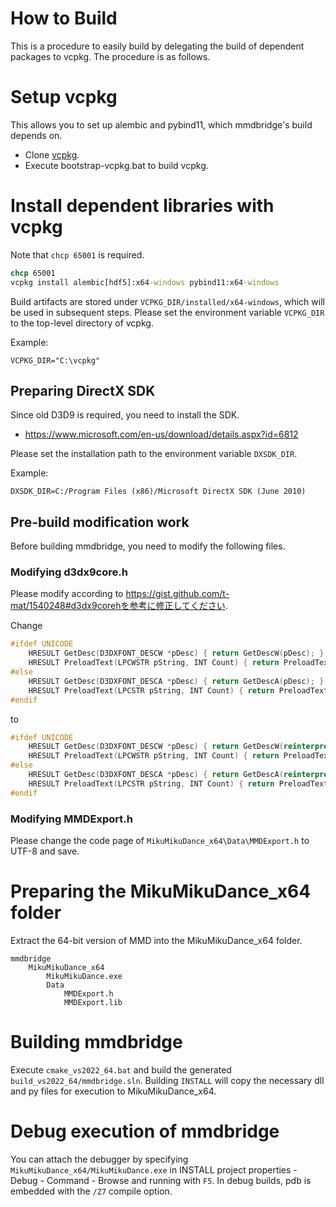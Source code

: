 # How to Build
This is a procedure to easily build by delegating the build of dependent packages to vcpkg.
The procedure is as follows.

# Setup vcpkg

This allows you to set up alembic and pybind11, which mmdbridge's build depends on.

* Clone [vcpkg](https://github.com/Microsoft/vcpkg).
* Execute bootstrap-vcpkg.bat to build vcpkg.

# Install dependent libraries with vcpkg

Note that `chcp 65001` is required.

```cmd
chcp 65001
vcpkg install alembic[hdf5]:x64-windows pybind11:x64-windows
```

Build artifacts are stored under `VCPKG_DIR/installed/x64-windows`, which will be used in subsequent steps.
Please set the environment variable `VCPKG_DIR` to the top-level directory of vcpkg.

Example:

```
VCPKG_DIR="C:\vcpkg"
```

## Preparing DirectX SDK
Since old D3D9 is required, you need to install the SDK.

* https://www.microsoft.com/en-us/download/details.aspx?id=6812

Please set the installation path to the environment variable `DXSDK_DIR`.

Example:

```
DXSDK_DIR=C:/Program Files (x86)/Microsoft DirectX SDK (June 2010)
```

## Pre-build modification work

Before building mmdbridge, you need to modify the following files.

### Modifying d3dx9core.h

Please modify according to https://gist.github.com/t-mat/1540248#d3dx9corehを参考に修正してください.

Change
```cpp
#ifdef UNICODE
    HRESULT GetDesc(D3DXFONT_DESCW *pDesc) { return GetDescW(pDesc); }
    HRESULT PreloadText(LPCWSTR pString, INT Count) { return PreloadTextW(pString, Count); }
#else
    HRESULT GetDesc(D3DXFONT_DESCA *pDesc) { return GetDescA(pDesc); }
    HRESULT PreloadText(LPCSTR pString, INT Count) { return PreloadTextA(pString, Count); }
#endif
```
to
```cpp
#ifdef UNICODE
    HRESULT GetDesc(D3DXFONT_DESCW *pDesc) { return GetDescW(reinterpret_cast<ID3DXFont*>(this), pDesc); }
    HRESULT PreloadText(LPCWSTR pString, INT Count) { return PreloadTextW(reinterpret_cast<ID3DXFont*>(this), pString, Count); }
#else
    HRESULT GetDesc(D3DXFONT_DESCA *pDesc) { return GetDescA(reinterpret_cast<ID3DXFont*>(this), pDesc); }
    HRESULT PreloadText(LPCSTR pString, INT Count) { return PreloadTextA(reinterpret_cast<ID3DXFont*>(this), pString, Count); }
#endif
```

### Modifying MMDExport.h

Please change the code page of `MikuMikuDance_x64\Data\MMDExport.h` to UTF-8 and save.

# Preparing the MikuMikuDance_x64 folder
Extract the 64-bit version of MMD into the MikuMikuDance_x64 folder.

```
mmdbridge
    MikuMikuDance_x64
        MikuMikuDance.exe
        Data
            MMDExport.h
            MMDExport.lib
```

# Building mmdbridge
Execute `cmake_vs2022_64.bat` and build the generated `build_vs2022_64/mmdbridge.sln`. Building `INSTALL` will copy the necessary dll and py files for execution to MikuMikuDance_x64.

# Debug execution of mmdbridge
You can attach the debugger by specifying `MikuMikuDance_x64/MikuMikuDance.exe` in INSTALL project properties - Debug - Command - Browse and running with `F5`. In debug builds, pdb is embedded with the `/Z7` compile option.
